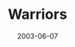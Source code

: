 ---
layout: message
category: message
series: "Supermodels"
title: "Warriors"
date: 2003-06-07
message_id: 220
---